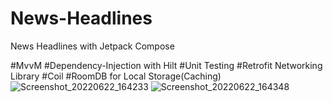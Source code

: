 # News-Headlines
News Headlines with Jetpack Compose

#MvvM
#Dependency-Injection with Hilt
#Unit Testing
#Retrofit Networking Library
#Coil 
#RoomDB for Local Storage(Caching)
![Screenshot_20220622_164233](https://user-images.githubusercontent.com/83093834/175074660-09bc290c-d3c3-4d02-8aec-c55251a6b424.png)
![Screenshot_20220622_164348](https://user-images.githubusercontent.com/83093834/175074704-3f278ada-f21b-41aa-b7fa-b8d60ee458f9.png)
